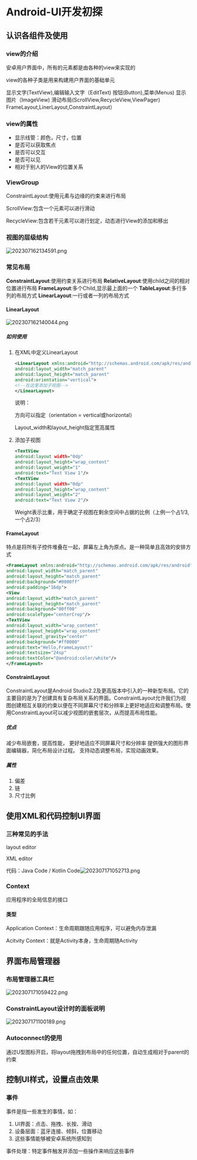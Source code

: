 # Android-UI开发初探

## 认识各组件及使用

### view的介绍

安卓用户界面中，所有的元素都是由各种的view来实现的

view的各种子类是用来构建用户界面的基础单元

显示文字(TextView),编辑输入文字（EditText)
按钮(Button),菜单(Menus)
显示图片（ImageView)
滑动布局(ScrollView,RecycleView,ViewPager)
FrameLayout,LinerLayout,ConstraintLayout）

### view的属性

* 显示线管：颜色，尺寸，位置
* 是否可以获取焦点
* 是否可以交互
* 是否可以见
* 相对于别人的View的位置关系

### ViewGroup

ConstraintLayout:使用元素与边缘的约束来进行布局

ScrollView:包含一个元素可以进行滑动

RecycleView:包含若干元素可以进行划定，动态进行View的添加和移出

### 视图的层级结构

![202307162134591.png](https://github.com/ShadowOnYOU/images/blob/main/202307162134591.png?raw=true)

### 常见布局

**ConstraintLayout**:使用约束关系进行布局
**RelativeLayout**:使用child之间的相对位置进行布局
**FrameLayout**:多个Child,显示最上面的一个
**TableLayout**:多行多列的布局方式
**LinearLayout**:一行或者一列的布局方式

#### LinearLayout

![202307162140044.png](https://github.com/ShadowOnYOU/images/blob/main/202307162140044.png?raw=true)

##### 如何使用

1. 在XML中定义LinearLayout

   ```XML
   <LinearLayout xmlns:android="http://schemas.android.com/apk/res/android"
   android:layout_width="match_parent"
   android:layout_height="match_parent"
   android:orientation="vertical">
   <!--在这里添加子视图-->
   </LinearLayout>
   ```

   说明：

   方向可以指定（orientation = vertical或horizontal）

   Layout_width和layout_height指定宽高属性

2. 添加子视图

   ```xml
   <TextView
   android:layout width="0dp"
   android:layout_height="wrap_content"
   android:layout_weight="1"
   android:text="Text View 1"/>
   <TextView
   android:layout width="0dp"
   android:layout_height="wrap_content"
   android:layout_weight="2"
   android:text="Text View 2"/>
   ```

   Weight表示比重，用于确定子视图在剩余空间中占据的比例（上例一个占1/3,一个占2/3）

#### FrameLayout

特点是将所有子控件堆叠在一起，屏幕左上角为原点。是一种简单且高效的安排方式

```xml
<FrameLayout xmlns:android="http://schemas.android.com/apk/res/android"
android:layout_width="match_parent"
android:layout_height="match_parent"
android:background="#0000ff"
android:padding="16dp">
<View
android:layout_width="match_parent"
android:layout_height="match_parent"
android:background="00ff00"
android:scaleType="centerCrop"/>
<TextView
android:layout_width="wrap_content"
android:layout_height="wrap_content"
android:layout_gravity="center"
android:background="#ff0000"
android:text="Hello,FrameLayout!"
android:textsize="24sp"
android:textColor="@android:color/white"/>
</FrameLayout>
```

#### ConstraintLayout

ConstraintLayout是Android Studio2.2及更高版本中引入的一种新型布局。它的主要目的是为了创建具有复杂布局关系的界面。ConstraintLayout允许我们为视图创建相互关联的约束以便在不同屏幕尺寸和分辨率上更好地适应和调整布局。使用ConstraintLayout可以减少视图的嵌套层次，从而提高布局性能。

##### 优点

减少布局嵌套，提高性能，
更好地适应不同屏幕尺寸和分辨率
提供强大的图形界面编辑器，简化布局设计过程。
支持动态调整布局，实现动画效果。

##### 属性

1. 偏差
2. 链
3. 尺寸比例

## 使用XML和代码控制UI界面

### 三种常见的手法

layout editor

XML editor

代码：Java Code / Kotlin Code![202307171052713.png](https://github.com/ShadowOnYOU/images/blob/main/202307171052713.png?raw=true)

### Context

应用程序的全局信息的接口

#### 类型

Application Context：生命周期跟随应用程序，可以避免内存泄漏

Acitvity Context：就是Activity本身，生命周期随Activity

## 界面布局管理器

### 布局管理器工具栏

![202307171059422.png](https://github.com/ShadowOnYOU/images/blob/main/202307171059422.png?raw=true)

### ConstraintLayout设计时的面板说明

![202307171100189.png](https://github.com/ShadowOnYOU/images/blob/main/202307171100189.png?raw=true)

### Autoconnect的使用

通过U型图标开启，将layout拖拽到布局中的任何位置，自动生成相对于parent的约束

## 控制UI样式，设置点击效果

### 事件

事件是指一些发生的事情，如：

1. UI界面：点击、拖拽、长按、滑动
2. 设备层面：蓝牙连接、倾斜，位置移动
3. 这些事情能够被安卓系统所感知到

事件处理：特定事件触发并添加一些操作来响应这些事件